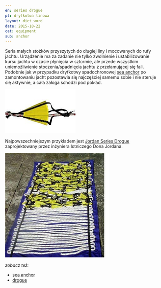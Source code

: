 ```yaml
---
en: series drogue
pl: dryfkotwa linowa
layout: dict_word
date: 2015-10-22
cat: equipment
sub: anchor
---
```


Seria małych stożków przyszytych do długiej liny i mocowanych do rufy jachtu. Urządzenie ma za zadanie nie tylko zwolnienie 
i ustabilizowanie kursu jachtu w czasie płynięcia w sztormie, ale przede wszystkim uniemożliwienie stoczenia/spadnięcia 
jachtu z przełamującej się fali.  
Podobnie jak w przypadku dryfkotwy spadochronowej [sea anchor](/dict/s/sea-anchor/) po zamontowaniu jacht pozostawia 
się najczęściej samemu sobie i nie steruje się aktywnie, a cała załoga schodzi pod pokład.

![Jordan Series Drogue](/img/dict/jordan-series-drogue.jpg)

Najpowszechniejszym przykładem jest [Jordan Series Drogue](http://www.oceanbrake.com/) zaprojektowany przez inżyniera
lotniczego Dona Jordana.

![Jordan Series Drogue](/img/dict/jordan-series-drogue-2.jpg)


*zobacz też:*

* [sea anchor](/dict/s/sea-anchor/)
* [drogue](/dict/d/drogue/)